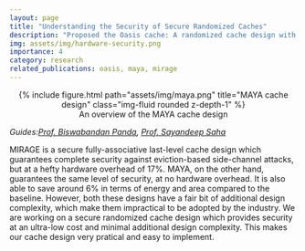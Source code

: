 ```yaml
---
layout: page
title: "Understanding the Security of Secure Randomized Caches"
description: "Proposed the Oasis cache: A randomized cache design with minimal design complexity and ultra-low cost"
img: assets/img/hardware-security.png
importance: 4
category: research
related_publications: oasis, maya, mirage
---
```


<center>
<div class="row">
    <div class="col-sm mt-4 mt-md-0">
        {% include figure.html path="assets/img/maya.png" title="MAYA cache design" class="img-fluid rounded z-depth-1" %}
    </div>
</div>
<div class="caption">
    An overview of the MAYA cache design
</div>
</center>

_Guides:[Prof. Biswabandan Panda](https://www.cse.iitb.ac.in/~biswa/), [Prof. Sayandeep Saha](https://sites.google.com/view/sayandeepsaha/home)_  

MIRAGE is a secure fully-associative last-level cache design which guarantees complete security against eviction-based side-channel attacks, but at a hefty hardware overhead of 17%. MAYA, on the other hand, guarantees the same level of security, at no hardware overhead. It is also able to save around 6% in terms of energy and area compared to the baseline. However, both these designs have a fair bit of additional design complexity, which make them impractical to be adopted by the industry. We are working on a secure randomized cache design which provides security at an ultra-low cost and minimal additional design complexity. This makes our cache design very pratical and easy to implement.

